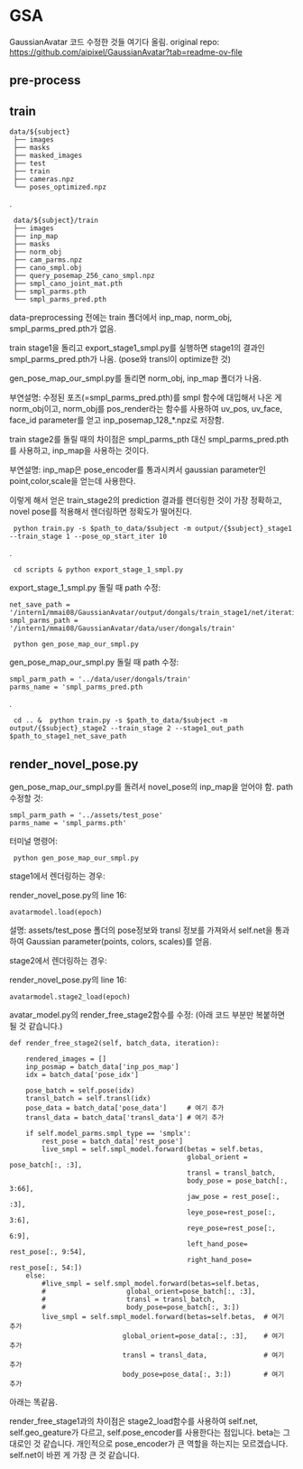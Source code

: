 # GSA

GaussianAvatar 코드 수정한 것들 여기다 올림. original repo: https://github.com/aipixel/GaussianAvatar?tab=readme-ov-file

## pre-process


## train
    data/${subject}
     ├── images
     ├── masks
     ├── masked_images
     ├── test
     ├── train
     ├── cameras.npz
     └── poses_optimized.npz
.

     data/${subject}/train
     ├── images
     ├── inp_map
     ├── masks
     ├── norm_obj
     ├── cam_parms.npz
     ├── cano_smpl.obj
     ├── query_posemap_256_cano_smpl.npz
     ├── smpl_cano_joint_mat.pth
     ├── smpl_parms.pth
     └── smpl_parms_pred.pth

data-preprocessing 전에는 train 폴더에서 inp_map, norm_obj, smpl_parms_pred.pth가 없음.
 
train stage1을 돌리고 export_stage1_smpl.py를 실행하면 stage1의 결과인 smpl_parms_pred.pth가 나옴. (pose와 transl이 optimize한 것)

 
gen_pose_map_our_smpl.py를 돌리면 norm_obj, inp_map 폴더가 나옴.

부연설명: 수정된 포즈(=smpl_parms_pred.pth)를 smpl 함수에 대입해서 나온 게 norm_obj이고, norm_obj를 pos_render라는 함수를 사용하여 uv_pos, uv_face, face_id parameter를 얻고 inp_posemap_128_*.npz로 저장함.

 
train stage2를 돌릴 때의 차이점은 smpl_parms_pth 대신 smpl_parms_pred.pth를 사용하고, inp_map을 사용하는 것이다.
     
부연설명: inp_map은 pose_encoder를 통과시켜서 gaussian parameter인 point,color,scale을 얻는데 사용한다.

 
이렇게 해서 얻은 train_stage2의 prediction 결과를 렌더링한 것이 가장 정확하고, novel pose를 적용해서 렌더링하면 정확도가 떨어진다.
 
     python train.py -s $path_to_data/$subject -m output/{$subject}_stage1 --train_stage 1 --pose_op_start_iter 10
.

     cd scripts & python export_stage_1_smpl.py

export_stage_1_smpl.py 돌릴 때 path 수정: 

    net_save_path = '/intern1/mmai08/GaussianAvatar/output/dongals/train_stage1/net/iteration_180'
    smpl_parms_path = '/intern1/mmai08/GaussianAvatar/data/user/dongals/train'

     python gen_pose_map_our_smpl.py

gen_pose_map_our_smpl.py 돌릴 때 path 수정: 

    smpl_parm_path = '../data/user/dongals/train'
    parms_name = 'smpl_parms_pred.pth
.

     cd .. &  python train.py -s $path_to_data/$subject -m output/{$subject}_stage2 --train_stage 2 --stage1_out_path $path_to_stage1_net_save_path


## render_novel_pose.py

gen_pose_map_our_smpl.py를 돌려서 novel_pose의 inp_map을 얻어야 함.
path 수정할 것: 

    smpl_parm_path = '../assets/test_pose'
    parms_name = 'smpl_parms.pth'
터미널 명령어:

     python gen_pose_map_our_smpl.py

stage1에서 렌더링하는 경우:

render_novel_pose.py의 line 16:

    avatarmodel.load(epoch)

설명: assets/test_pose 폴더의 pose정보와 transl 정보를 가져와서 self.net을 통과하여 Gaussian parameter(points, colors, scales)를 얻음.


stage2에서 렌더링하는 경우:

render_novel_pose.py의 line 16:

    avatarmodel.stage2_load(epoch)

avatar_model.py의 render_free_stage2함수를 수정: (아래 코드 부분만 복붙하면 될 것 같습니다.)

    def render_free_stage2(self, batch_data, iteration):
        
        rendered_images = []
        inp_posmap = batch_data['inp_pos_map'] 
        idx = batch_data['pose_idx']

        pose_batch = self.pose(idx)            
        transl_batch = self.transl(idx)
        pose_data = batch_data['pose_data']     # 여기 추가
        transl_data = batch_data['transl_data'] # 여기 추가

        if self.model_parms.smpl_type == 'smplx':
            rest_pose = batch_data['rest_pose']
            live_smpl = self.smpl_model.forward(betas = self.betas,
                                                global_orient = pose_batch[:, :3],
                                                transl = transl_batch,
                                                body_pose = pose_batch[:, 3:66],
                                                jaw_pose = rest_pose[:, :3],
                                                leye_pose=rest_pose[:, 3:6],
                                                reye_pose=rest_pose[:, 6:9],
                                                left_hand_pose= rest_pose[:, 9:54],
                                                right_hand_pose= rest_pose[:, 54:])
        else:
            #live_smpl = self.smpl_model.forward(betas=self.betas,
            #                    global_orient=pose_batch[:, :3],
            #                    transl = transl_batch,
            #                    body_pose=pose_batch[:, 3:])
            live_smpl = self.smpl_model.forward(betas=self.betas,  # 여기 추가
                                global_orient=pose_data[:, :3],    # 여기 추가
                                transl = transl_data,              # 여기 추가
                                body_pose=pose_data[:, 3:])        # 여기 추가

  아래는 똑같음.
  
  render_free_stage1과의 차이점은 stage2_load함수를 사용하여 self.net, self.geo_geature가 다르고, self.pose_encoder를 사용한다는 점입니다. 
  beta는 그대로인 것 같습니다. 개인적으로 pose_encoder가 큰 역할을 하는지는 모르겠습니다. self.net이 바뀐 게 가장 큰 것 같습니다.
